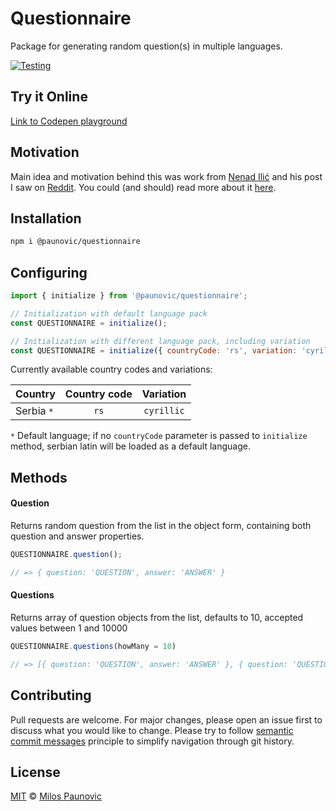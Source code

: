 # Questionnaire

Package for generating random question(s) in multiple languages.

[![Testing](https://github.com/MilosPaunovic/questionnaire/actions/workflows/testing.yml/badge.svg)](https://github.com/MilosPaunovic/questionnaire/actions/workflows/testing.yml)

## Try it Online

[Link to Codepen playground](https://codepen.io/milospaunovic/pen/MWGrdEZ?editors=1011)

## Motivation

Main idea and motivation behind this was work from [Nenad Ilić](https://github.com/ilic5000) and his post I saw on [Reddit](https://www.reddit.com/r/programiranje/comments/xofp1t/anansi_computer_vision_mini_projekat_izvukao_sam/). You could (and should) read more about it [here](https://github.com/ilic5000/pabkvizgenerator/blob/main/README.md).

## Installation

```bash
npm i @paunovic/questionnaire
```

## Configuring

```js
import { initialize } from '@paunovic/questionnaire';

// Initialization with default language pack
const QUESTIONNAIRE = initialize();

// Initialization with different language pack, including variation
const QUESTIONNAIRE = initialize({ countryCode: 'rs', variation: 'cyrillic' });
```

Currently available country codes and variations:

| Country       | Country code | Variation  |
| :------------ | :----------: | :--------: |
| Serbia `*`    | `rs`         | `cyrillic` |

`*` Default language; if no `countryCode` parameter is passed to `initialize` method, serbian latin will be loaded as a default language.

## Methods

#### Question

Returns random question from the list in the object form, containing both question and answer properties.

```js
QUESTIONNAIRE.question();

// => { question: 'QUESTION', answer: 'ANSWER' }
```

#### Questions

Returns array of question objects from the list, defaults to 10, accepted values between 1 and 10000

```js
QUESTIONNAIRE.questions(howMany = 10)

// => [{ question: 'QUESTION', answer: 'ANSWER' }, { question: 'QUESTION', answer: 'ANSWER' }...]
```

## Contributing

Pull requests are welcome. For major changes, please open an issue first to discuss what you would like to change. Please try to follow [semantic commit messages](https://gist.github.com/joshbuchea/6f47e86d2510bce28f8e7f42ae84c716) principle to simplify navigation through git history.

## License

[MIT](https://raw.githubusercontent.com/MilosPaunovic/questionnaire/develop/LICENSE) © [Milos Paunovic](https://github.com/MilosPaunovic)
